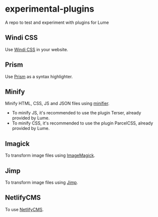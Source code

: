 # experimental-plugins

A repo to test and experiment with plugins for Lume

## Windi CSS

Use [Windi CSS](https://windicss.org/) in your website.

## Prism

Use [Prism](https://prismjs.com/) as a syntax highlighter.

## Minify

Minify HTML, CSS, JS and JSON files using
[minifier](https://github.com/sno2/minifier).

- To minify JS, it's recommended to use the plugin Terser, already provided by
  Lume.
- To minify CSS, it's recommended to use the plugin ParcelCSS, already provided
  by Lume.

## Imagick

To transform image files using
[ImageMagick](https://github.com/lumeland/imagemagick-deno).

## Jimp

To transform image files using [Jimp](https://github.com/oliver-moran/jimp).

## NetlifyCMS

To use [NetlifyCMS](https://www.netlifycms.org/).
